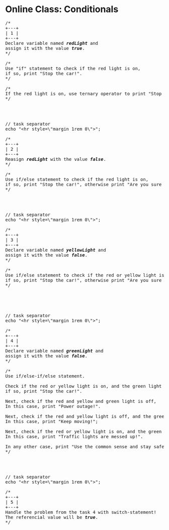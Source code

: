 # Online Class: Conditionals

<pre>
/*
+---+
| 1 |
+---+
Declare variable named <strong><em>redLight</em></strong> and 
assign it with the value <strong><em>true</em></strong>.
*/

/*
Use "if" statement to check if the red light is on,
if so, print "Stop the car!".
*/

/*
If the red light is on, use ternary operator to print "Stop the car!" as a paragraph.
*/




// task separator
echo "&lt;hr style=\"margin 1rem 0\"&gt;";

/*
+---+
| 2 |
+---+
Reasign <strong><em>redLight</em></strong> with the value <strong><em>false</em></strong>.
*/

/*
Use if/else statement to check if the red light is on,
if so, print "Stop the car!", otherwise print "Are you sure that yellow light is not on?".
*/




// task separator
echo "&lt;hr style=\"margin 1rem 0\"&gt;";

/*
+---+
| 3 |
+---+
Declare variable named <strong><em>yellowLight</em></strong> and 
assign it with the value <strong><em>false</em></strong>.
*/

/*
Use if/else statement to check if the red or yellow light is on,
if so, print "Stop the car!", otherwise print "Are you sure that traffic lights are working at all?".
*/





// task separator
echo "&lt;hr style=\"margin 1rem 0\"&gt;";

/*
+---+
| 4 |
+---+
Declare variable named <strong><em>greenLight</em></strong> and 
assign it with the value <strong><em>false</em></strong>.
*/

/*
Use if/else-if/else statement.

Check if the red or yellow light is on, and the green light is off,
if so, print "Stop the car!".

Next, check if the red and yellow and green light is off,
In this case, print "Power outage!".

Next, check if the red and yellow light is off, and the green light is on.
In this case, print "Keep moving!";

Next, check if the red or yellow light is on, and the green light is on too.
In this case, print "Traffic lights are messed up!".

In any other case, print "Use the common sense and stay safe!".
*/




// task separator
echo "&lt;hr style=\"margin 1rem 0\"&gt;";

/*
+---+
| 5 |
+---+
Handle the problem from the task 4 with switch-statement!
The referencial value will be <strong><em>true</em></strong>.
*/
</pre>
